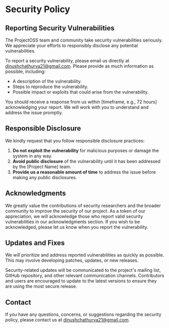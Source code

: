 # Security Policy

## Reporting Security Vulnerabilities

The ProjectOSS team and community take security vulnerabilities seriously. We appreciate your efforts to responsibly disclose any potential vulnerabilities.

To report a security vulnerability, please email us directly at [dinushchathurya21@gmail.com](mailto:dinushchathurya21@gmail.com). Please provide as much information as possible, including:

- A description of the vulnerability.
- Steps to reproduce the vulnerability.
- Possible impact or exploits that could arise from the vulnerability.

You should receive a response from us within [timeframe, e.g., 72 hours] acknowledging your report. We will work with you to understand and address the issue promptly.

## Responsible Disclosure

We kindly request that you follow responsible disclosure practices:

1. **Do not exploit the vulnerability** for malicious purposes or damage the system in any way.
2. **Avoid public disclosure** of the vulnerability until it has been addressed by the [Project Name] team.
3. **Provide us a reasonable amount of time** to address the issue before making any public disclosures.

## Acknowledgments

We greatly value the contributions of security researchers and the broader community to improve the security of our project. As a token of our appreciation, we will acknowledge those who report valid security vulnerabilities in our acknowledgments section. If you wish to be acknowledged, please let us know when you report the vulnerability.

## Updates and Fixes

We will prioritize and address reported vulnerabilities as quickly as possible. This may involve developing patches, updates, or new releases.

Security-related updates will be communicated to the project's mailing list, GitHub repository, and other relevant communication channels. Contributors and users are encouraged to update to the latest versions to ensure they are using the most secure release.

## Contact

If you have any questions, concerns, or suggestions regarding the security policy, please contact us at [dinushchathurya21@gmail.com](mailto:dinushchathurya21@gmail.com).
